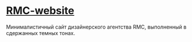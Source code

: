 # [RMC-website](https://alexander-shulginov.github.io/RMC-website/)
Минималистичный сайт дизайнерского агентства RMC, выполненный в сдержанных темных тонах.

